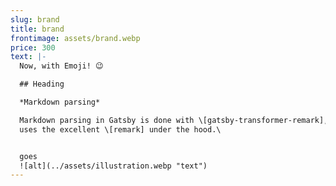```yaml
---
slug: brand
title: brand
frontimage: assets/brand.webp
price: 300
text: |-
  Now, with Emoji! 😉

  ## Heading

  *Markdown parsing*

  Markdown parsing in Gatsby is done with \[gatsby-transformer-remark], which
  uses the excellent \[remark] under the hood.\


  goes
  ![alt](../assets/illustration.webp "text")
---
```

